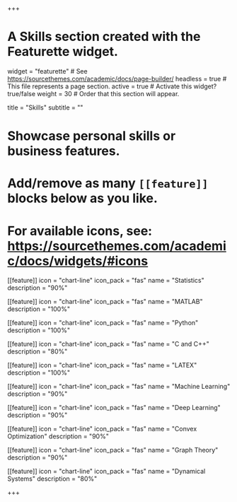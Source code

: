 +++
# A Skills section created with the Featurette widget.
widget = "featurette"  # See https://sourcethemes.com/academic/docs/page-builder/
headless = true  # This file represents a page section.
active = true  # Activate this widget? true/false
weight = 30  # Order that this section will appear.

title = "Skills"
subtitle = ""

# Showcase personal skills or business features.
# 
# Add/remove as many `[[feature]]` blocks below as you like.
# 
# For available icons, see: https://sourcethemes.com/academic/docs/widgets/#icons

  
[[feature]]
  icon = "chart-line"
  icon_pack = "fas"
  name = "Statistics"
  description = "90%" 
  
[[feature]]
  icon = "chart-line"
  icon_pack = "fas"
  name = "MATLAB"
  description = "100%"  
  
[[feature]]
  icon = "chart-line"
  icon_pack = "fas"
  name = "Python"
  description = "100%"  
  
[[feature]]
  icon = "chart-line"
  icon_pack = "fas"
  name = "C and C++"
  description = "80%"  
  
[[feature]]
  icon = "chart-line"
  icon_pack = "fas"
  name = "LATEX"
  description = "100%"
  
[[feature]]
  icon = "chart-line"
  icon_pack = "fas"
  name = "Machine Learning"
  description = "90%"
  
[[feature]]
  icon = "chart-line"
  icon_pack = "fas"
  name = "Deep Learning"
  description = "90%"  
  
[[feature]]
  icon = "chart-line"
  icon_pack = "fas"
  name = "Convex Optimization"
  description = "90%"  
  
[[feature]]
  icon = "chart-line"
  icon_pack = "fas"
  name = "Graph Theory"
  description = "90%"  

[[feature]]
  icon = "chart-line"
  icon_pack = "fas"
  name = "Dynamical Systems"
  description = "80%"
  
+++
